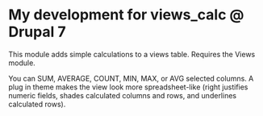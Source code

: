 My development for views_calc @ Drupal 7
==========

This module adds simple calculations to a views table. Requires the Views module.

You can SUM, AVERAGE, COUNT, MIN, MAX, or AVG selected columns. 
A plug in theme makes the view look more spreadsheet-like
(right justifies numeric fields, shades calculated columns and rows, and underlines calculated rows).
